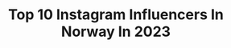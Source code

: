 ---
title: Top 10 Instagram Influencers In Norway In 2023
description: >-
  Find top Instagram influencers in Norway in 2023. Most popular hashtags: #norge #life #giveaway.
platform: Instagram
hits: 1552
text_top: Discover the best Instagram profiles on inBeat.
text_bottom: inBeat has 1552 Instagram influencers like this in Norway for you to contact.
profiles:
  - username: "gunnargreve"
    fullname: >-
      Gunnar Greve
    bio: >-
      Father of four & Walker #1
    location: "Norway"
    followers: 26924
    engagement: 321
    commentsToLikes: 0.037102
    id: ck13ctljc23dw0i19ypwmpri0
    verified: false
    hashtags: "#headinghome, #createadifferentworld, #worldofwalker, #babyseals"
  - username: "evelinekarlsen"
    fullname: >-
      Eveline Karlsen
    bio: >-
      owner of @itsovela contact: evelinekarlsen@gmail.com
    location: "Norway"
    followers: 127629
    engagement: 308
    commentsToLikes: 0.008624
    id: ck13c53ufynrz0i19n7mrbo8q
    verified: false
    hashtags: "#wearecaia, #itsovela"
  - username: "kubajszcom"
    fullname: >-
      Jakub Fišer
    bio: >-
      ꜰʀᴇᴇʟᴀɴᴄᴇ ᴘʜᴏᴛᴏɢʀᴀᴘʜᴇʀ #landscape #traveling #automotive 📷 : #𝘚𝘰𝘯𝘺𝘈𝘭𝘱𝘩𝘢 📺 𝘠𝘛: 𝘬𝘶𝘣𝘢𝘫𝘴𝘻𝘤𝘰𝘮 👫🏼: @katerinahrnova 📩: 𝘬𝘶𝘣a𝘫𝘴𝘻@𝘨𝘮𝘢𝘪𝘭.𝘤𝘰𝘮 ⬇️ eshop ⬇️
    location: "Norway"
    followers: 46386
    engagement: 300
    commentsToLikes: 0.011982
    id: ck0w4dnhey2fv0i19m896ikvg
    verified: false
    hashtags: "#ceskakrajina, #dreamchasernorway, #newdefender, #swedishlapland"
  - username: "frkasplund"
    fullname: >-
      Alice Asplund 🇳🇴
    bio: >-
      🌄 Outfluencer 🎬 Fenomen TV 📸 Canon 5D/R5C 🖌 Content Writer @norrona 👆🏻 Use PROALICEA for discount 🤝🏻 @trekbikesnorge @fischer_norge @dragonnorway
    location: "Norway"
    followers: 38509
    engagement: 834
    commentsToLikes: 0.037494
    id: ckapb0912y50z0i78pugzo8ta
    verified: false
    hashtags: "#maximheroes, #mittfriluftsliv, #minutmark, #skitouring"
  - username: "kathsolberg"
    fullname: >-
      Kathrine Madelen | FITNESS
    bio: >-
      Norwegian girl | 26 🧡 ✉️ For questions/collabs: DM/email Glute Guide + more:
    location: "Norway"
    followers: 12817
    engagement: 286
    commentsToLikes: 0.053943
    id: ck5q5p68stwjq0i11qz0dw0td
    verified: false
    hashtags: "#nellycom, #loungeunderwear, #postpartumfitness, #fitnesslife"
  - username: "elisabethsletten"
    fullname: >-
      ELISABETH SLETTEN | FITNESS | COACH
    bio: >-
      📱 Online coach & owner of Elisabeth Sletten Coaching. - Team @bodylabnorge «SLETTEN15» ⭐️ ONLINE COACHING ⬇️
    location: "Norway"
    followers: 169806
    engagement: 130
    commentsToLikes: 0.016303
    id: ck5hlbu26jxwi0i11fvabbqji
    verified: false
    hashtags: "#ryderwear, #onlinecoaching, #coaching, #norge"
  - username: "_giadamassara_"
    fullname: >-
      Giada Massara
    bio: >-
      My work: Casting Director #mediaset 📺🎥🎬 @forummediaset My sport: Weightlifting/Crossfit ➡️per info e collab.➡️DM/📩giadina.massara@icloud.com
    location: "Norway"
    followers: 45472
    engagement: 997
    commentsToLikes: 0.071150
    id: ck5hr9419uhac0i116ngq4l7x
    verified: false
    hashtags: "#studimediaset, #tacco12, #perledisaggezza, #mylife"
  - username: "emziatv"
    fullname: >-
      Emzia // Emilie Helgesen
    bio: >-
      🇳🇴 Norwegian, Oslo 🎮Gamer & streamer Sponsors: @hyperx @komplettno @monsterenergy @msigaming 💼: emziatv@gmail.com PR & Communications Bachelor
    location: "Norway"
    followers: 26277
    engagement: 916
    commentsToLikes: 0.114673
    id: ck0w5vses5ntr0i19ccupy11g
    verified: false
    hashtags: "#ad, #hyperx, #hyperxfamily, #msipickemzia"
  - username: "marensolem"
    fullname: >-
      Maren Solem🇳🇴 Norway
    bio: >-
      mountains, exploring, travel, gym & outdoors. Life is fun🌾
    location: "Norway"
    followers: 11220
    engagement: 1227
    commentsToLikes: 0.155888
    id: ck14jdqjdjty60i194xbed60e
    verified: false
    hashtags: "#giveaway, #trondheim, #geirangerfjorden, #happynewyear"
  - username: "morten.clicks"
    fullname: >-
      Morten | Street Photographer
    bio: >-
      📍Oslo, Norway 📸 Capturing the colours of the streets. 👤 Founder: @streetianity Member: @oslo.spc 🌇 Limited edition prints available:
    location: "Norway"
    followers: 7883
    engagement: 1518
    commentsToLikes: 0.140383
    id: ck9weu64slulx0j78ahoeome3
    verified: false
    hashtags: "#fromstreetswithlove, #oslobilder, #urbanstreetphotogallery, #buildinglovers"
---